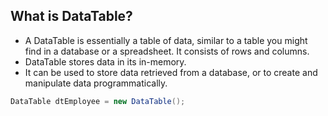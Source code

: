 ## What is DataTable?

- A DataTable is essentially a table of data, similar to a table you might find in a database or a spreadsheet. It consists of rows and columns.
- DataTable stores data in its in-memory.
- It can be used to store data retrieved from a database, or to create and manipulate data programmatically.

```csharp
DataTable dtEmployee = new DataTable();
